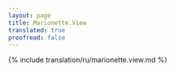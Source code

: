 ```yaml
---
layout: page
title: Marionette.View
translated: true
proofread: false
---
```


{% include translation/ru/marionette.view.md %}
